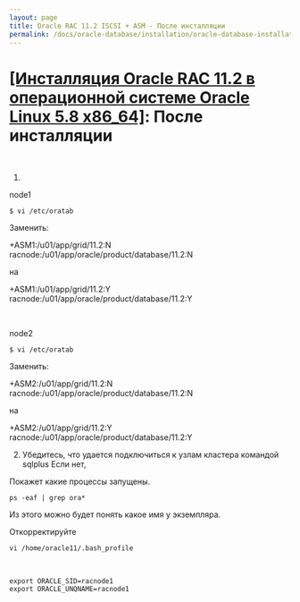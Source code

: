 ```yaml
---
layout: page
title: Oracle RAC 11.2 ISCSI + ASM - После инсталляции
permalink: /docs/oracle-database/installation/oracle-database-installation/distributed/rac/linux/5.8/oracle/11.2/post-installation-tasks/
---
```


# <a href="/docs/oracle-database/installation/oracle-database-installation/distributed/rac/linux/5.8/oracle/11.2/">[Инсталляция Oracle RAC 11.2 в операционной системе Oracle Linux 5.8 x86_64]</a>: После инсталляции

<br/>

1)

node1

	$ vi /etc/oratab

Заменить:

+ASM1:/u01/app/grid/11.2:N
racnode:/u01/app/oracle/product/database/11.2:N

на

+ASM1:/u01/app/grid/11.2:Y
racnode:/u01/app/oracle/product/database/11.2:Y


<br/>


node2


	$ vi /etc/oratab

Заменить:

+ASM2:/u01/app/grid/11.2:N
racnode:/u01/app/oracle/product/database/11.2:N

на

+ASM2:/u01/app/grid/11.2:Y
racnode:/u01/app/oracle/product/database/11.2:Y



2) Убедитесь, что удается подключиться к узлам кластера командой sqlplus
Если нет,

Покажет какие процессы запущены.

	ps -eaf | grep ora*

Из этого можно будет понять какое имя у экземпляра.

Откорректируйте

	vi /home/oracle11/.bash_profile

<br/>

	export ORACLE_SID=racnode1
	export ORACLE_UNQNAME=racnode1
